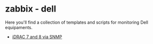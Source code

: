 # zabbix - dell

Here you'll find a collection of templates and scripts for monitoring Dell equipaments.

* [iDRAC 7 and 8 via SNMP](./idrac)
